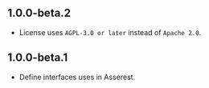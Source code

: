 ## 1.0.0-beta.2

* License uses `AGPL-3.0 or later` instead of `Apache 2.0`.

## 1.0.0-beta.1

* Define interfaces uses in Asserest.

